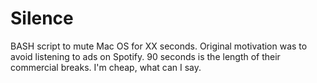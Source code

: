 # Silence

BASH script to mute Mac OS for XX seconds. Original motivation was to avoid listening to ads on Spotify. 90 seconds is the length of their commercial breaks. I'm cheap, what can I say. 
